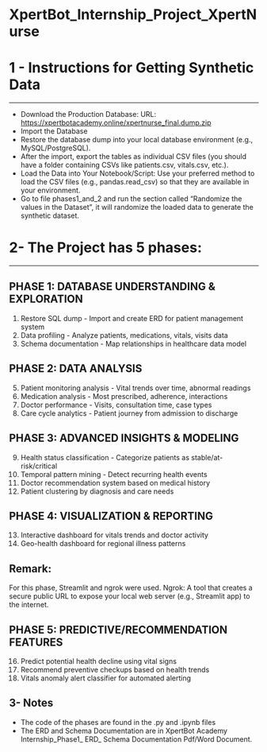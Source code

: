 # XpertBot_Internship_Project_XpertNurse
# 1 - Instructions for Getting Synthetic Data
-------------------------------------------------
- Download the Production Database:
URL: https://xpertbotacademy.online/xpertnurse_final.dump.zip
- Import the Database
- Restore the database dump into your local database environment (e.g., MySQL/PostgreSQL).
- After the import, export the tables as individual CSV files (you should have a folder containing CSVs like patients.csv, vitals.csv, etc.).
- Load the Data into Your Notebook/Script: Use your preferred method to load the CSV files (e.g., pandas.read_csv) so that they are available in your environment.
- Go to file phases1_and_2 and run the section called “Randomize the values in the Dataset”, it will randomize the loaded data to generate the synthetic dataset.


# 2- The Project has 5 phases: 
-------------------------------

PHASE 1: DATABASE UNDERSTANDING & EXPLORATION
----------------------------------------------
1. Restore SQL dump - Import and create ERD for patient management system
2. Data profiling - Analyze patients, medications, vitals, visits data
3. Schema documentation - Map relationships in healthcare data model
   
PHASE 2: DATA ANALYSIS
----------------------
5. Patient monitoring analysis - Vital trends over time, abnormal readings
6. Medication analysis - Most prescribed, adherence, interactions
7. Doctor performance - Visits, consultation time, case types
8. Care cycle analytics - Patient journey from admission to discharge

PHASE 3: ADVANCED INSIGHTS & MODELING
--------------------------------------
9. Health status classification - Categorize patients as stable/at-risk/critical
10. Temporal pattern mining - Detect recurring health events
11. Doctor recommendation system based on medical history
12. Patient clustering by diagnosis and care needs

PHASE 4: VISUALIZATION & REPORTING
----------------------------------
13. Interactive dashboard for vitals trends and doctor activity
14. Geo-health dashboard for regional illness patterns

Remark:
-------
For this phase, Streamlit and ngrok were used.
Ngrok: A tool that creates a secure public URL to expose your local web server (e.g., Streamlit app) to the internet.

PHASE 5: PREDICTIVE/RECOMMENDATION FEATURES
-------------------------------------------
16. Predict potential health decline using vital signs
17. Recommend preventive checkups based on health trends
18. Vitals anomaly alert classifier for automated alerting

3- Notes
---------
- The code of the phases are found in the .py and .ipynb files
- The ERD and Schema Documentation are in XpertBot Academy Internship_Phase1_ ERD_ Schema Documentation Pdf/Word Document.
